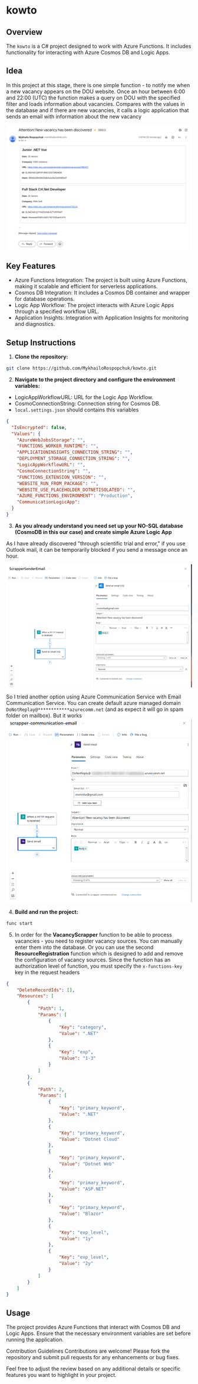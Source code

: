 # kowto

## Overview
The ```kowto``` is a C# project designed to work with Azure Functions. It includes functionality for interacting with Azure Cosmos DB and Logic Apps.

## Idea
In this project at this stage, there is one simple function - to notify me when a new vacancy appears on the DOU website. Once an hour between 6:00 and 22:00 (UTC) the function makes a query on DOU with the specified filter and loads information about vacancies. Compares with the values ​​in the database and if there are new vacancies, it calls a logic application that sends an email with information about the new vacancy

![second](images/second.png)

## Key Features
- Azure Functions Integration: The project is built using Azure Functions, making it scalable and efficient for serverless applications.
- Cosmos DB Integration: It includes a Cosmos DB container and wrapper for database operations.
- Logic App Workflow: The project interacts with Azure Logic Apps through a specified workflow URL.
- Application Insights: Integration with Application Insights for monitoring and diagnostics.
## Setup Instructions
1. **Clone the repository:**

```bash
git clone https://github.com/MykhailoRospopchuk/kowto.git
```

2. **Navigate to the project directory and configure the environment variables:**

- LogicAppWorkflowURL: URL for the Logic App Workflow.
- CosmoConnectionString: Connection string for Cosmos DB.
- ```local.settings.json``` should contains this variables
```json
{
  "IsEncrypted": false,
  "Values": {
    "AzureWebJobsStorage": "",
    "FUNCTIONS_WORKER_RUNTIME": "",
    "APPLICATIONINSIGHTS_CONNECTION_STRING": "",
    "DEPLOYMENT_STORAGE_CONNECTION_STRING": "",
    "LogicAppWorkflowURL": "",
    "CosmoConnectionString": "",
    "FUNCTIONS_EXTENSION_VERSION": "",
    "WEBSITE_RUN_FROM_PACKAGE": "",
    "WEBSITE_USE_PLACEHOLDER_DOTNETISOLATED": "",
    "AZURE_FUNCTIONS_ENVIRONMENT": "Production",
    "CommunicationLogicApp":
  }
}
```

3. **As you already understand you need set up your NO-SQL database (CosmoDB in this our case) and create simple Azure Logic App**

As I have already discovered "through scientific trial and error," if you use Outlook mail, it can be temporarily blocked if you send a message once an hour.

![first](images/first.png)

So I tried another option using Azure Communication Service with Email Communication Service. You can create default azure managed domain ```DoNotReplay@************azurecomm.net``` (and as expect it will go in spam folder on mailbox). But it works
![third](images/third.png)

4. **Build and run the project:**

```bash
func start
```
5. In order for the **VacancyScrapper** function to be able to process vacancies - you need to register vacancy sources. You can manually enter them into the database. Or you can use the second **ResourceRegistration** function which is designed to add and remove the configuration of vacancy sources. Since the function has an authorization level of function, you must specify the ```x-functions-key``` key in the request headers
```json
{
    "DeleteRecordIds": [],
    "Resources": [
        {
            "Path": 1,
            "Params": [
                {
                    "Key": "category",
                    "Value": ".NET"
                },
                {
                    "Key": "exp",
                    "Value": "1-3"
                }
            ]
        },
        {
            "Path": 2,
            "Params": [
                {
                    "Key": "primary_keyword",
                    "Value": ".NET"
                },
                {
                    "Key": "primary_keyword",
                    "Value": "Dotnet Cloud"
                },
                {
                    "Key": "primary_keyword",
                    "Value": "Dotnet Web"
                },
                {
                    "Key": "primary_keyword",
                    "Value": "ASP.NET"
                },
                {
                    "Key": "primary_keyword",
                    "Value": "Blazor"
                },
                {
                    "Key": "exp_level",
                    "Value": "1y"
                },
                {
                    "Key": "exp_level",
                    "Value": "2y"
                }
            ]
        }
    ]
}
```
## Usage
The project provides Azure Functions that interact with Cosmos DB and Logic Apps. Ensure that the necessary environment variables are set before running the application.

Contribution Guidelines
Contributions are welcome! Please fork the repository and submit pull requests for any enhancements or bug fixes.

Feel free to adjust the review based on any additional details or specific features you want to highlight in your project.